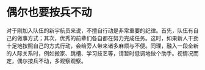 # 偶尔也要按兵不动

对于刚加入队伍的新宇航员来说，不擅自行动是非常重要的纪律。首先，队伍有自己的做事方式；其次，优秀的前辈们各自都在努力完成任务。这时，如果新人干劲十足地按照自己的方式行动，会给旁人带来诸多麻烦与不便。同理，融入一段全新的人际关系时，例如搬家、跳槽、学习技艺等，请暂时低调地做个助手。视情况而定，偶尔按兵不动，多观察观察。
